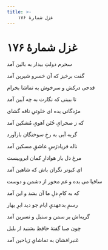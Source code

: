 ```yaml
---
title: >-
    غزل شمارهٔ ۱۷۶
---
```

# غزل شمارهٔ ۱۷۶

<div class="b" id="bn1"><div class="m1"><p>سحرم دولتِ بیدار به بالین آمد</p></div>
<div class="m2"><p>گفت برخیز که آن خسرو شیرین آمد</p></div></div>
<div class="b" id="bn2"><div class="m1"><p>قدحی درکش و سرخوش به تماشا بخرام</p></div>
<div class="m2"><p>تا ببینی که نگارت به چه آیین آمد</p></div></div>
<div class="b" id="bn3"><div class="m1"><p>مژدگانی بده ای خلوتیِ نافه گشای</p></div>
<div class="m2"><p>که ز صحرایِ خُتَن آهویِ مُشکین آمد</p></div></div>
<div class="b" id="bn4"><div class="m1"><p>گریه آبی به رخِ سوختگان بازآورد</p></div>
<div class="m2"><p>ناله فریادرَسِ عاشقِ مسکین آمد</p></div></div>
<div class="b" id="bn5"><div class="m1"><p>مرغِ دل باز هوادارِ کمان ابروییست</p></div>
<div class="m2"><p>ای کبوتر نگران باش که شاهین آمد</p></div></div>
<div class="b" id="bn6"><div class="m1"><p>ساقیا می بده و غم مخور از دشمن و دوست</p></div>
<div class="m2"><p>که به کامِ دلِ ما آن بشد و این آمد</p></div></div>
<div class="b" id="bn7"><div class="m1"><p>رسمِ بدعهدیِ ایام چو دید ابرِ بهار</p></div>
<div class="m2"><p>گریه‌اش بر سمن و سنبل و نسرین آمد</p></div></div>
<div class="b" id="bn8"><div class="m1"><p>چون صبا گفتهٔ حافظ بشنید از بلبل</p></div>
<div class="m2"><p>عَنبرافشان به تماشایِ رَیاحین آمد</p></div></div>
